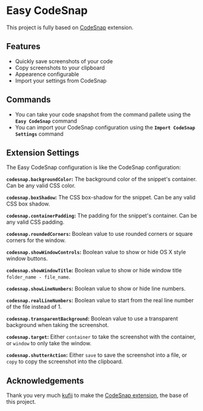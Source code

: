 # Easy CodeSnap

This project is fully based on [CodeSnap](https://github.com/kufii/CodeSnap) extension.

## Features

- Quickly save screenshots of your code
- Copy screenshots to your clipboard
- Appearence configurable
- Import your settings from CodeSnap

## Commands

- You can take your code snapshot from the command pallete using the **`Easy CodeSnap`** command
- You can import your CodeSnap configuration using the **`Import CodeSnap Settings`** command

## Extension Settings

The Easy CodeSnap configuration is like the CodeSnap configuration:

**`codesnap.backgroundColor`:** The background color of the snippet's container. Can be any valid CSS color.

**`codesnap.boxShadow`:** The CSS box-shadow for the snippet. Can be any valid CSS box shadow.

**`codesnap.containerPadding`:** The padding for the snippet's container. Can be any valid CSS padding.

**`codesnap.roundedCorners`:** Boolean value to use rounded corners or square corners for the window.

**`codesnap.showWindowControls`:** Boolean value to show or hide OS X style window buttons.

**`codesnap.showWindowTitle`:** Boolean value to show or hide window title `folder_name - file_name`.

**`codesnap.showLineNumbers`:** Boolean value to show or hide line numbers.

**`codesnap.realLineNumbers`:** Boolean value to start from the real line number of the file instead of 1.

**`codesnap.transparentBackground`:** Boolean value to use a transparent background when taking the screenshot.

**`codesnap.target`:** Either `container` to take the screenshot with the container, or `window` to only take the window.

**`codesnap.shutterAction`:** Either `save` to save the screenshot into a file, or `copy` to copy the screenshot into the clipboard.

## Acknowledgements

Thank you very much [kufii](https://github.com/kufii/) to make the [CodeSnap extension](https://github.com/kufii/CodeSnap), the base of this project.